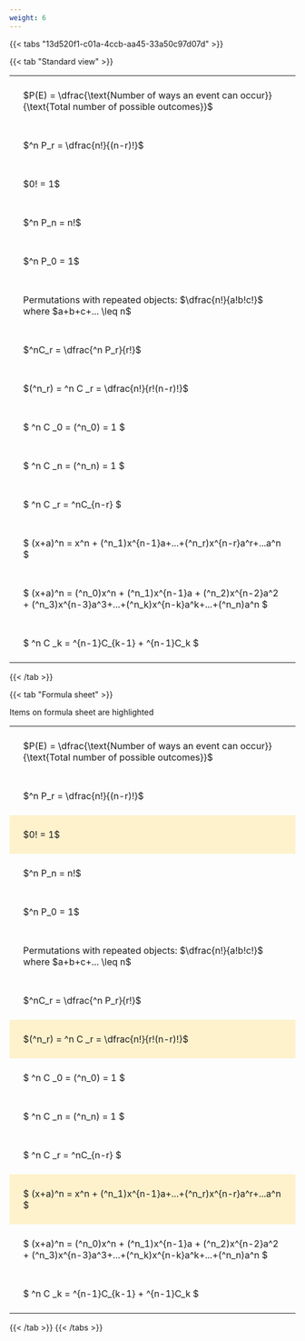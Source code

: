 ```yaml
---
weight: 6
---
```


{{< tabs "13d520f1-c01a-4ccb-aa45-33a50c97d07d" >}}

{{< tab "Standard view" >}}

<style type="text/css">
#T_b49de th.col_heading {
  text-align: left;
  font-size: 1em;
}
#T_b49de td {
  text-align: left;
  font-size: 1em;
  padding: 1.5em;
}
</style>
<table id="T_b49de">
  <thead>
  </thead>
  <tbody>
    <tr>
      <td id="T_b49de_row0_col0" class="data row0 col0" >$P(E) = \dfrac{\text{Number of ways an event can occur}}{\text{Total number of possible outcomes}}$</td>
    </tr>
    <tr>
      <td id="T_b49de_row1_col0" class="data row1 col0" >$^n P_r = \dfrac{n!}{(n-r)!}$</td>
    </tr>
    <tr>
      <td id="T_b49de_row2_col0" class="data row2 col0" >$0! = 1$</td>
    </tr>
    <tr>
      <td id="T_b49de_row3_col0" class="data row3 col0" >$^n P_n = n!$</td>
    </tr>
    <tr>
      <td id="T_b49de_row4_col0" class="data row4 col0" >$^n P_0 = 1$</td>
    </tr>
    <tr>
      <td id="T_b49de_row5_col0" class="data row5 col0" >Permutations with repeated objects: $\dfrac{n!}{a!b!c!}$ where $a+b+c+... \leq n$</td>
    </tr>
    <tr>
      <td id="T_b49de_row6_col0" class="data row6 col0" >$^nC_r = \dfrac{^n P_r}{r!}$</td>
    </tr>
    <tr>
      <td id="T_b49de_row7_col0" class="data row7 col0" >$(^n_r) = ^n C _r = \dfrac{n!}{r!(n-r)!}$</td>
    </tr>
    <tr>
      <td id="T_b49de_row8_col0" class="data row8 col0" >$ ^n C _0 = (^n_0) = 1 $</td>
    </tr>
    <tr>
      <td id="T_b49de_row9_col0" class="data row9 col0" >$ ^n C _n = (^n_n) = 1 $</td>
    </tr>
    <tr>
      <td id="T_b49de_row10_col0" class="data row10 col0" >$ ^n C _r = ^nC_{n-r} $</td>
    </tr>
    <tr>
      <td id="T_b49de_row11_col0" class="data row11 col0" >$ (x+a)^n = x^n + (^n_1)x^{n-1}a+...+(^n_r)x^{n-r}a^r+...a^n    $</td>
    </tr>
    <tr>
      <td id="T_b49de_row12_col0" class="data row12 col0" >$ (x+a)^n = (^n_0)x^n + (^n_1)x^{n-1}a + (^n_2)x^{n-2}a^2 + (^n_3)x^{n-3}a^3+...+(^n_k)x^{n-k}a^k+...+(^n_n)a^n $</td>
    </tr>
    <tr>
      <td id="T_b49de_row13_col0" class="data row13 col0" >$ ^n C _k = ^{n-1}C_{k-1} + ^{n-1}C_k $</td>
    </tr>
  </tbody>
</table>
{{< /tab >}}

{{< tab "Formula sheet" >}}

Items on formula sheet are highlighted 
<br>
<style type="text/css">
#T_77ada th.col_heading {
  text-align: left;
  font-size: 1em;
}
#T_77ada td {
  text-align: left;
  font-size: 1em;
  padding: 1.5em;
}
#T_77ada_row0_col0, #T_77ada_row1_col0, #T_77ada_row3_col0, #T_77ada_row4_col0, #T_77ada_row5_col0, #T_77ada_row6_col0, #T_77ada_row8_col0, #T_77ada_row9_col0, #T_77ada_row10_col0, #T_77ada_row12_col0, #T_77ada_row13_col0 {
  background-color: rgba(0,0,0,0);
}
#T_77ada_row2_col0, #T_77ada_row7_col0, #T_77ada_row11_col0 {
  background-color: rgba(255,194,10, 0.2);
}
</style>
<table id="T_77ada">
  <thead>
  </thead>
  <tbody>
    <tr>
      <td id="T_77ada_row0_col0" class="data row0 col0" >$P(E) = \dfrac{\text{Number of ways an event can occur}}{\text{Total number of possible outcomes}}$</td>
    </tr>
    <tr>
      <td id="T_77ada_row1_col0" class="data row1 col0" >$^n P_r = \dfrac{n!}{(n-r)!}$</td>
    </tr>
    <tr>
      <td id="T_77ada_row2_col0" class="data row2 col0" >$0! = 1$</td>
    </tr>
    <tr>
      <td id="T_77ada_row3_col0" class="data row3 col0" >$^n P_n = n!$</td>
    </tr>
    <tr>
      <td id="T_77ada_row4_col0" class="data row4 col0" >$^n P_0 = 1$</td>
    </tr>
    <tr>
      <td id="T_77ada_row5_col0" class="data row5 col0" >Permutations with repeated objects: $\dfrac{n!}{a!b!c!}$ where $a+b+c+... \leq n$</td>
    </tr>
    <tr>
      <td id="T_77ada_row6_col0" class="data row6 col0" >$^nC_r = \dfrac{^n P_r}{r!}$</td>
    </tr>
    <tr>
      <td id="T_77ada_row7_col0" class="data row7 col0" >$(^n_r) = ^n C _r = \dfrac{n!}{r!(n-r)!}$</td>
    </tr>
    <tr>
      <td id="T_77ada_row8_col0" class="data row8 col0" >$ ^n C _0 = (^n_0) = 1 $</td>
    </tr>
    <tr>
      <td id="T_77ada_row9_col0" class="data row9 col0" >$ ^n C _n = (^n_n) = 1 $</td>
    </tr>
    <tr>
      <td id="T_77ada_row10_col0" class="data row10 col0" >$ ^n C _r = ^nC_{n-r} $</td>
    </tr>
    <tr>
      <td id="T_77ada_row11_col0" class="data row11 col0" >$ (x+a)^n = x^n + (^n_1)x^{n-1}a+...+(^n_r)x^{n-r}a^r+...a^n    $</td>
    </tr>
    <tr>
      <td id="T_77ada_row12_col0" class="data row12 col0" >$ (x+a)^n = (^n_0)x^n + (^n_1)x^{n-1}a + (^n_2)x^{n-2}a^2 + (^n_3)x^{n-3}a^3+...+(^n_k)x^{n-k}a^k+...+(^n_n)a^n $</td>
    </tr>
    <tr>
      <td id="T_77ada_row13_col0" class="data row13 col0" >$ ^n C _k = ^{n-1}C_{k-1} + ^{n-1}C_k $</td>
    </tr>
  </tbody>
</table>
{{< /tab >}}
{{< /tabs >}}